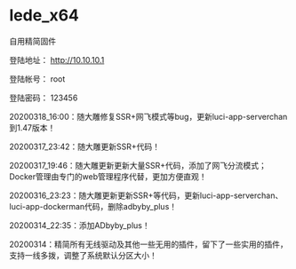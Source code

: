 # lede_x64
自用精简固件

登陆地址： http://10.10.10.1

登陆帐号： root

登陆密码： 123456


20200318_16:00：随大雕修复SSR+网飞模式等bug，更新luci-app-serverchan到1.47版本！

20200317_23:42：随大雕更新SSR+代码！

20200317_19:46：随大雕更新更新大量SSR+代码，添加了网飞分流模式；Docker管理由专门的web管理程序代替，更加方便直观！

20200316_23:23：随大雕更新更新SSR+等代码，更新luci-app-serverchan、luci-app-dockerman代码，删除adbyby_plus！

20200314_22:35：添加ADbyby_plus！

20200314：精简所有无线驱动及其他一些无用的插件，留下了一些实用的插件，支持一线多拨，调整了系统默认分区大小！
